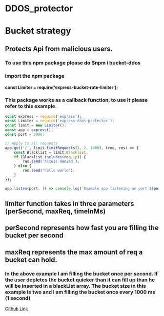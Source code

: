 # DDOS_protector

# Bucket strategy

## Protects Api from malicious users.

### To use this npm package please do \$npm i bucket-ddos

### import the npm package

#### const Limiter = require('express-bucket-rate-limiter');

### This package works as a callback function, to use it please refer to this example.

```javascript
const express = require('express');
const Limiter = require('express-ddos-protector');
const limit = new Limiter();
const app = express();
const port = 3000;

// Apply to all requests
app.get('/', limit.limitRequests(1, 2, 1000), (req, res) => {
	const Blacklist = limit.Blacklist;
	if (Blacklist.includes(req.ip)) {
		res.send('access denied');
	} else {
		res.send('hello world');
	}
});

app.listen(port, () => console.log(`Example app listening on port ${port}!`));
```

## limiter function takes in three parameters (perSecond, maxReq, timeInMs)

## perSecond represents how fast you are filling the bucket per second

## maxReq represents the max amount of req a bucket can hold.

### In the above example I am filling the bucket once per second. If the user depletes the bucket quicker than it can fill up than he will be inserted in a blackList array. The bucket size in this example is two and I am filling the bucket once every 1000 ms (1 second)

[Github Link](https://github.com/lawrence14701/express-ddos-protector)
